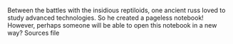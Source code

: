 Between the battles with the insidious reptiloids, one ancient russ loved to study advanced technologies. So he created a pageless notebook! However, perhaps someone will be able to open this notebook in a new way? Sources file